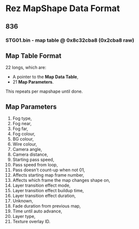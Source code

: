 # Rez MapShape Data Format

## 836
### STG01.bin - map table @ 0x8c32cba8 (0x2cba8 raw)

## Map Table Format
22 longs, which are:  
  
- A pointer to the **Map Data Table**,  
- 21 **Map Parameters**.  
  
This repeats per mapshape until done.
  
## Map Parameters
1. Fog type,  
2. Fog near,  
3. Fog far,  
4. Fog colour,  
5. BG colour,  
6. Wire colour,  
7. Camera angle,  
8. Camera distance,  
9. Starting pass speed,  
10. Pass speed from loop,  
11. Pass doesn't count-up when not 01,  
12. Affects starting map frame number,  
13. Affects which frame the map changes shape on,  
14. Layer transition effect mode,  
15. Layer transition effect buildup time,  
16. Layer transition effect duration,  
17. Unknown,  
18. Fade duration from previous map,  
19. Time until auto advance,  
20. Layer type,  
21. Texture overlay ID.  
